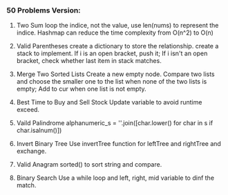 ### 50 Problems Version:
1. Two Sum
   loop the indice, not the value, use len(nums) to represent the indice.
   Hashmap can reduce the time complexity from O(n^2) to O(n)

2. Valid Parentheses
   create a dictionary to store the relationship. create a stack to implement. If i is an open bracket, push it; If i isn't an open bracket, check whether last item in stack matches.

3. Merge Two Sorted Lists
   Create a new empty node. Compare two lists and choose the smaller one to the list when none of the two lists is empty; Add to cur when one list is not empty.

4. Best Time to Buy and Sell Stock
   Update variable to avoid runtime exceed.

5. Vaild Palindrome
   alphanumeric_s = ''.join([char.lower() for char in s if char.isalnum()])

6. Invert Binary Tree
   Use invertTree function for leftTree and rightTree and exchange.

7. Valid Anagram
   sorted() to sort string and compare.

8. Binary Search
   Use a while loop and left, right, mid variable to dinf the match.

